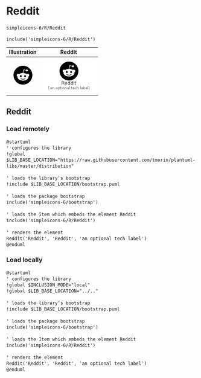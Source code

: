 # Reddit


```text
simpleicons-6/R/Reddit
```

```text
include('simpleicons-6/R/Reddit')
```



| Illustration | Reddit |
| :---: | :---: |
| ![illustration for Illustration](../../simpleicons-6/R/Reddit.png) | ![illustration for Reddit](../../simpleicons-6/R/Reddit.Local.png) |




## Reddit

### Load remotely
```plantuml
@startuml
' configures the library
!global $LIB_BASE_LOCATION="https://raw.githubusercontent.com/tmorin/plantuml-libs/master/distribution"

' loads the library's bootstrap
!include $LIB_BASE_LOCATION/bootstrap.puml

' loads the package bootstrap
include('simpleicons-6/bootstrap')

' loads the Item which embeds the element Reddit
include('simpleicons-6/R/Reddit')

' renders the element
Reddit('Reddit', 'Reddit', 'an optional tech label')
@enduml
```

### Load locally
```plantuml
@startuml
' configures the library
!global $INCLUSION_MODE="local"
!global $LIB_BASE_LOCATION="../.."

' loads the library's bootstrap
!include $LIB_BASE_LOCATION/bootstrap.puml

' loads the package bootstrap
include('simpleicons-6/bootstrap')

' loads the Item which embeds the element Reddit
include('simpleicons-6/R/Reddit')

' renders the element
Reddit('Reddit', 'Reddit', 'an optional tech label')
@enduml
```

